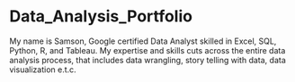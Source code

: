 # Data_Analysis_Portfolio
My name is Samson, Google certified Data Analyst skilled in Excel, SQL, Python, R, and Tableau. My expertise and skills cuts across the entire data analysis process, that includes data wrangling, story telling with data, data visualization e.t.c.

